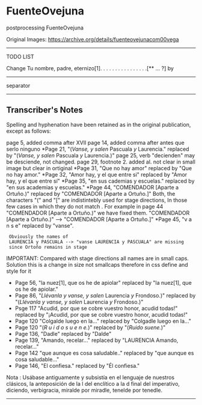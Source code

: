 # FuenteOvejuna
postprocessing FuenteOvejuna


Original Images: https://archive.org/details/fuenteovejunacom00vega

--------------------------------------------------------------------

TODO LIST

Change 
Tu nombre, padre, eternizo[1].
. . . . . . . . . . . . . . .[** ... ?]
by <hr> separator


-----------------------------


Transcriber's Notes
-------------------

Spelling and hyphenation have been retained as in the original
publication, except as follows:

   page   5,  added comma after XVII
   page  14, added comma after antes que serlo ninguno
  *Page  21, "(<i>Vanse, y salen</i> <sc>Pascuala</sc> <i>y</i> <sc>Laurencia</sc>."
             replaced by 
            "(<i>Vanse, y salen</i> <sc>Pascuala</sc> <i>y</i> <sc>Laurencia</sc>.)"
   page  25, verb "decienden" may be desciende, not changed.
   page  29, footnote 2. added al. not clear in small image but clear in ortiginal
  *Page  31, "Que no hay amor" replaced by
             "Que no hay amor."
  *Page  32, "Amor hay, y el que entre si" replaced by
             "Amor hay, y el que entre sí"
  *Page  35, "en sus cademias y escuelas." replaced by
             "en sus academias y escuelas."
  *Page  44, "COMENDADOR [Aparte a Ortuño.)" replaced by
             "COMENDADOR [Aparte a Ortuño.]"
   Both, the characters "(" and "[" are indistintebly used for stage directions,
     In those few cases in which they do not match . For example in page 44
     "COMENDADOR [Aparte a Ortuño.)" we have fixed them.
     "COMENDADOR [Aparte a Ortuño.)" --> "COMENDADOR [Aparte a Ortuño.]"
  *Page  45,  "v a n s e" replaced by 
              "vanse".
     
     Obviously the names of
     LAURENCIA y PASCUALA --> "vanse LAURENCIA y PASCUALA" are missing 
     since Ortoño remains in stage

   IMPORTANT: Compared with stage directions all names are in small caps.
      Solution this is a change in size not smallcaps therefore in css define and style
     for it
  * Page  56, "la nuez[1], que os he de apiolar" replaced by 
             "la nuez[1], que os he de apiolar."
  * Page  86, "<i>Llévanla y vanse, y salen</i> <sc>Laurencia</sc> <i>y</i> <sc>Frondoso</sc>.)" replaced by
              "(<i>Llévanla y vanse, y salen</i> <sc>Laurencia</sc> <i>y</i> <sc>Frondoso</sc>.)"
  * Psge 117 "Acudid, por que se cobre
              vuestro honor, acudid todas!" replaced by
             "¡Acudid, por que se cobre
              vuestro honor, acudid todas!"
  * Page 120 "Colgalde luego en la..." replaced by 
             "Colgadle luego en la..."
  * Page 120 "(<i>R u i d o s u e n e.</i>)" replaced by
             "(<i>Ruido suene.</i>)"
  * Page 136, "Dadle" replaced by
              "Dalde"
  * Page 139, "Amando, recelar..." replaced by
              "LAURENCIA
               Amando, recelar..."
  * Page 142 "que aunque es cosa saludable.." replaced by
             "que aunque es cosa saludable..."
  * Page 146, "El confiesa." replaced by 
              "Él confiesa."

      

Nota : Usábase antiguamente y subsistía en el lenguaje de nuestros clásicos, la anteposición de la l del enclítico a la d final del imperativo, diciendo, verbigracia, miralde por miradle, tenelde por tenedle.

-------------------------------------------------------------------------


